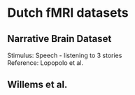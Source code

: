 # Dutch fMRI datasets

## Narrative Brain Dataset

Stimulus: Speech - listening to 3 stories  
Reference: Lopopolo et al.

## Willems et al.
